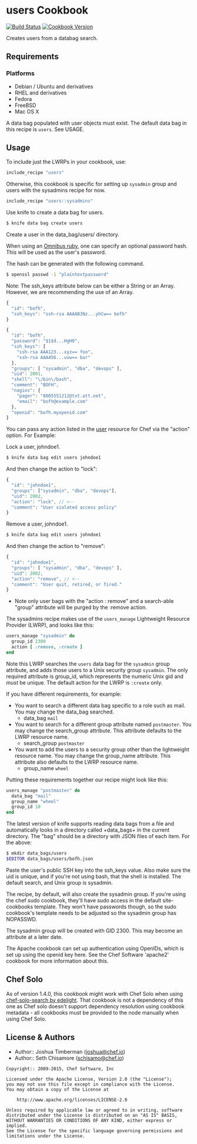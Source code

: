 users Cookbook
==============
[![Build Status](https://travis-ci.org/opscode-cookbooks/users.svg?branch=master)](http://travis-ci.org/opscode-cookbooks/users)
[![Cookbook Version](https://img.shields.io/cookbook/v/users.svg)](https://supermarket.chef.io/cookbooks/users)

Creates users from a databag search.


Requirements
------------
### Platforms
- Debian / Ubuntu and derivatives
- RHEL and derivatives
- Fedora
- FreeBSD
- Mac OS X

A data bag populated with user objects must exist. The default data
bag in this recipe is `users`. See USAGE.


Usage
-----
To include just the LWRPs in your cookbook, use:

```ruby
include_recipe "users"
```

Otherwise, this cookbook is specific for setting up `sysadmin` group and users with the sysadmins recipe for now.

```ruby
include_recipe "users::sysadmins"
```

Use knife to create a data bag for users.

```bash
$ knife data bag create users
```

Create a user in the data_bag/users/ directory.

When using an [Omnibus ruby](http://tickets.opscode.com/browse/CHEF-2848), one can specify an optional password hash. This will be used as the user's password.

The hash can be generated with the following command.

```bash
$ openssl passwd -1 "plaintextpassword"
```

Note: The ssh_keys attribute below can be either a String or an Array. However, we are recommending the use of an Array.

```javascript
{
  "id": "bofh",
  "ssh_keys": "ssh-rsa AAAAB3Nz...yhCw== bofh"
}
```

```javascript
{
  "id": "bofh",
  "password": "$1$d...HgH0",
  "ssh_keys": [
    "ssh-rsa AAA123...xyz== foo",
    "ssh-rsa AAA456...uvw== bar"
  ],
  "groups": [ "sysadmin", "dba", "devops" ],
  "uid": 2001,
  "shell": "\/bin\/bash",
  "comment": "BOFH",
  "nagios": {
    "pager": "8005551212@txt.att.net",
    "email": "bofh@example.com"
  },
  "openid": "bofh.myopenid.com"
}
```

You can pass any action listed in the [user](http://docs.chef.io/chef/resources.html#user) resource for Chef via the "action" option. For Example:

Lock a user, johndoe1.

```bash
$ knife data bag edit users johndoe1
```

And then change the action to "lock":

```javascript
{
  "id": "johndoe1",
  "groups": ["sysadmin", "dba", "devops"],
  "uid": 2002,
  "action": "lock", // <--
  "comment": "User violated access policy"
}
```

Remove a user, johndoe1.

```bash
$ knife data bag edit users johndoe1
```

And then change the action to "remove":

```javascript
{
  "id": "johndoe1",
  "groups": [ "sysadmin", "dba", "devops" ],
  "uid": 2002,
  "action": "remove", // <--
  "comment": "User quit, retired, or fired."
}
```

* Note only user bags with the "action : remove" and a search-able "group" attribute will be purged by the :remove action.

The sysadmins recipe makes use of the `users_manage` Lightweight Resource Provider (LWRP), and looks like this:

```ruby
users_manage "sysadmin" do
  group_id 2300
  action [ :remove, :create ]
end
```

Note this LWRP searches the `users` data bag for the `sysadmin` group attribute, and adds those users to a Unix security group `sysadmin`. The only required attribute is group_id, which represents the numeric Unix gid and *must* be unique. The default action for the LWRP is `:create` only.

If you have different requirements, for example:

 * You want to search a different data bag specific to a role such as
   mail. You may change the data_bag searched.
   - data_bag `mail`
 * You want to search for a different group attribute named
   `postmaster`. You may change the search_group attribute. This
   attribute defaults to the LWRP resource name.
   - search_group `postmaster`
 * You want to add the users to a security group other than the
   lightweight resource name. You may change the group_name attribute.
   This attribute also defaults to the LWRP resource name.
   - group_name `wheel`

Putting these requirements together our recipe might look like this:

```ruby
users_manage "postmaster" do
  data_bag "mail"
  group_name "wheel"
  group_id 10
end
```

The latest version of knife supports reading data bags from a file and automatically looks in a directory called +data_bags+ in the current directory. The "bag" should be a directory with JSON files of each item. For the above:

```bash
$ mkdir data_bags/users
$EDITOR data_bags/users/bofh.json
```

Paste the user's public SSH key into the ssh_keys value. Also make sure the uid is unique, and if you're not using bash, that the shell is installed. The default search, and Unix group is sysadmin.

The recipe, by default, will also create the sysadmin group. If you're using the chef sudo cookbook, they'll have sudo access in the default site-cookbooks template. They won't have passwords though, so the sudo cookbook's template needs to be adjusted so the sysadmin group has NOPASSWD.

The sysadmin group will be created with GID 2300. This may become an attribute at a later date.

The Apache cookbook can set up authentication using OpenIDs, which is set up using the openid key here. See the Chef Software 'apache2' cookbook for more information about this.


Chef Solo
---------
As of version 1.4.0, this cookbook might work with Chef Solo when using [chef-solo-search by edelight](https://github.com/edelight/chef-solo-search). That cookbook is not a dependency of this one as Chef solo doesn't support dependency resolution using cookbook metadata - all cookbooks must be provided to the node manually when using Chef Solo.


License & Authors
-----------------
- Author:: Joshua Timberman (<joshua@chef.io>)
- Author:: Seth Chisamore (<schisamo@chef.io>)

```text
Copyright:: 2009-2015, Chef Software, Inc

Licensed under the Apache License, Version 2.0 (the "License");
you may not use this file except in compliance with the License.
You may obtain a copy of the License at

    http://www.apache.org/licenses/LICENSE-2.0

Unless required by applicable law or agreed to in writing, software
distributed under the License is distributed on an "AS IS" BASIS,
WITHOUT WARRANTIES OR CONDITIONS OF ANY KIND, either express or implied.
See the License for the specific language governing permissions and
limitations under the License.
```
